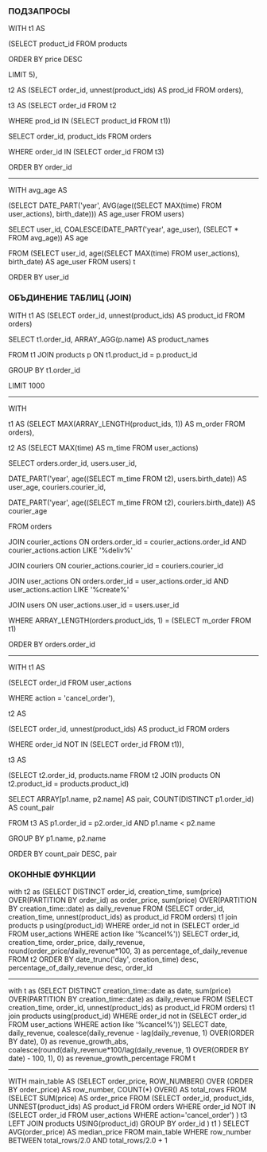 ### ПОДЗАПРОСЫ

WITH t1 AS 

(SELECT product_id FROM products

ORDER BY price DESC 

LIMIT 5), 

t2 AS (SELECT order_id, unnest(product_ids) AS prod_id FROM orders), 

t3 AS (SELECT order_id FROM t2

WHERE prod_id IN (SELECT product_id FROM t1))

SELECT order_id, product_ids FROM orders

WHERE order_id IN (SELECT order_id FROM t3)

ORDER BY order_id

------------------------------

WITH avg_age AS 

(SELECT DATE_PART('year', AVG(age((SELECT MAX(time) FROM user_actions), birth_date))) AS age_user FROM users)

SELECT user_id, COALESCE(DATE_PART('year', age_user), (SELECT * FROM avg_age)) AS age

FROM (SELECT user_id, age((SELECT MAX(time) FROM user_actions), birth_date) AS age_user FROM users) t

ORDER BY user_id

### ОБЪДИНЕНИЕ ТАБЛИЦ (JOIN)

WITH t1 AS (SELECT order_id, unnest(product_ids) AS product_id FROM orders)

SELECT t1.order_id, ARRAY_AGG(p.name) AS product_names

FROM t1 JOIN products p ON t1.product_id = p.product_id

GROUP BY t1.order_id

LIMIT 1000

------------------------------

WITH 

t1 AS (SELECT MAX(ARRAY_LENGTH(product_ids, 1)) AS m_order FROM orders), 

t2 AS (SELECT MAX(time) AS m_time FROM user_actions)

SELECT orders.order_id, users.user_id, 

DATE_PART('year', age((SELECT m_time FROM t2), users.birth_date)) AS user_age, couriers.courier_id, 

DATE_PART('year', age((SELECT m_time FROM t2), couriers.birth_date)) AS courier_age

FROM orders 

JOIN courier_actions ON orders.order_id = courier_actions.order_id AND courier_actions.action LIKE '%deliv%' 

JOIN couriers ON courier_actions.courier_id = couriers.courier_id 

JOIN user_actions ON orders.order_id = user_actions.order_id AND user_actions.action LIKE '%create%' 

JOIN users ON user_actions.user_id = users.user_id

WHERE ARRAY_LENGTH(orders.product_ids, 1) = (SELECT m_order FROM   t1)

ORDER BY orders.order_id

------------------------------

WITH t1 AS 

(SELECT order_id FROM user_actions

WHERE action = 'cancel_order'), 

t2 AS 

(SELECT order_id, unnest(product_ids) AS product_id FROM orders

WHERE order_id NOT IN (SELECT order_id FROM t1)), 

t3 AS 

(SELECT t2.order_id, products.name FROM t2 JOIN products ON t2.product_id = products.product_id)

SELECT ARRAY[p1.name, p2.name] AS pair, COUNT(DISTINCT p1.order_id) AS count_pair

FROM t3 AS p1.order_id = p2.order_id AND p1.name < p2.name

GROUP BY p1.name, p2.name

ORDER BY count_pair DESC, pair

### ОКОННЫЕ ФУНКЦИИ

with t2 as (SELECT DISTINCT order_id,
                            creation_time,
                            sum(price) OVER(PARTITION BY order_id) as order_price,
                            sum(price) OVER(PARTITION BY creation_time::date) as daily_revenue
            FROM   (SELECT order_id,
                           creation_time,
                           unnest(product_ids) as product_id
                    FROM   orders) t1 join products p using(product_id)
            WHERE  order_id not in (SELECT order_id
                                    FROM   user_actions
                                    WHERE  action like '%cancel%'))
SELECT order_id,
       creation_time,
       order_price,
       daily_revenue,
       round(order_price/daily_revenue*100, 3) as percentage_of_daily_revenue
FROM   t2
ORDER BY date_trunc('day', creation_time) desc, percentage_of_daily_revenue desc, order_id

------------------------------

with t as (SELECT DISTINCT creation_time::date as date,
                           sum(price) OVER(PARTITION BY creation_time::date) as daily_revenue
           FROM   (SELECT creation_time,
                          order_id,
                          unnest(product_ids) as product_id
                   FROM   orders) t1 join products using(product_id)
           WHERE  order_id not in (SELECT order_id
                                   FROM   user_actions
                                   WHERE  action like '%cancel%'))
SELECT date,
       daily_revenue,
       coalesce(daily_revenue - lag(daily_revenue, 1) OVER(ORDER BY date),
                0) as revenue_growth_abs,
       coalesce(round(daily_revenue*100/lag(daily_revenue, 1) OVER(ORDER BY date) - 100, 1),
                0) as revenue_growth_percentage
FROM   t

------------------------------

WITH main_table AS 
(SELECT order_price, ROW_NUMBER() OVER (ORDER BY order_price) AS row_number, 
COUNT(*) OVER() AS total_rows 
FROM (SELECT SUM(price) AS order_price 
FROM (SELECT order_id, product_ids, UNNEST(product_ids) AS product_id 
FROM orders 
WHERE order_id NOT IN 
(SELECT order_id FROM user_actions WHERE action='cancel_order') ) t3 
LEFT JOIN products USING(product_id) 
GROUP BY order_id ) t1 ) 
SELECT AVG(order_price) AS median_price FROM main_table 
WHERE row_number BETWEEN total_rows/2.0 AND total_rows/2.0 + 1
